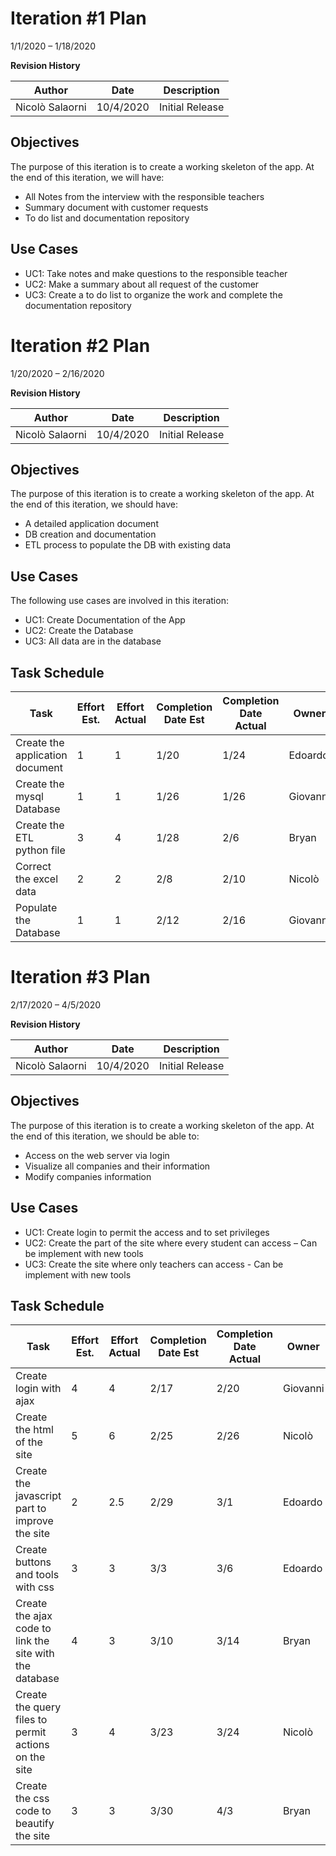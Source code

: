 # Iteration #1 Plan

1/1/2020 – 1/18/2020

**Revision History**

| **Author** | **Date** | **Description** |
| --- | --- | --- |
| Nicolò Salaorni | 10/4/2020 | Initial Release |


## Objectives

The purpose of this iteration is to create a working skeleton of the app. At the end of this iteration, we will have:

- All Notes from the interview with the responsible teachers
- Summary document with customer requests
- To do list and documentation repository


## Use Cases

- UC1: Take notes and make questions to the responsible teacher
- UC2: Make a summary about all request of the customer
- UC3: Create a to do list to organize the work and complete the documentation repository

# Iteration #2 Plan

1/20/2020 – 2/16/2020

**Revision History**

| **Author** | **Date** | **Description** |
| --- | --- | --- |
| Nicolò Salaorni | 10/4/2020 | Initial Release |

## Objectives

The purpose of this iteration is to create a working skeleton of the app. At the end of this iteration, we should have:

- A detailed application document
- DB creation and documentation
- ETL process to populate the DB with existing data

## Use Cases

The following use cases are involved in this iteration:

- UC1: Create Documentation of the App
- UC2: Create the Database
- UC3: All data are in the database

## Task Schedule
| **Task** | **Effort Est.** | **Effort Actual** | **Completion Date Est** | **Completion Date Actual** | **Owner** | **Status** |
| --- | --- | --- | --- | --- | --- | --- |
| Create the application document | 1 | 1 | 1/20 | 1/24 | Edoardo | Finished |
| Create the mysql Database | 1 | 1 | 1/26 | 1/26 | Giovanni | Finished |
| Create the ETL python file | 3 | 4 | 1/28 | 2/6 | Bryan | Finished |
| Correct the excel data | 2 | 2 | 2/8 | 2/10 | Nicolò | Finished |
| Populate the Database | 1 | 1 | 2/12 | 2/16 | Giovanni | Finished |

# Iteration #3 Plan

2/17/2020 – 4/5/2020

**Revision History**

| **Author** | **Date** | **Description** |
| --- | --- | --- |
| Nicolò Salaorni | 10/4/2020 | Initial Release |


## Objectives

The purpose of this iteration is to create a working skeleton of the app. At the end of this iteration, we should be able to:

- Access on the web server via login
- Visualize all companies and their information
- Modify companies information

## Use Cases

- UC1: Create login to permit the access and to set privileges
- UC2: Create the part of the site where every student can access – Can be implement with new tools
- UC3: Create the site where only teachers can access - Can be implement with new tools

## Task Schedule

| **Task** | **Effort Est.** | **Effort Actual** | **Completion Date Est** | **Completion Date Actual** | **Owner** | **Status** |
| --- | --- | --- | --- | --- | --- | --- |
| Create login with ajax | 4 | 4 | 2/17 | 2/20 | Giovanni | Finished |
| Create the html of the site | 5 | 6 | 2/25 | 2/26 | Nicolò | Finished |
| Create the javascript part to improve the site | 2 | 2.5 | 2/29 | 3/1 | Edoardo | Finished |
| Create buttons and tools with css | 3 | 3 | 3/3 | 3/6 | Edoardo | Finished |
| Create the ajax code to link the site with the database | 4 | 3 | 3/10 | 3/14 | Bryan | Finished |
| Create the query files to permit actions on the site | 3 | 4 | 3/23 | 3/24 | Nicolò | Finished |
| Create the css code to beautify the site | 3 | 3 | 3/30 | 4/3 | Bryan | Finished |

